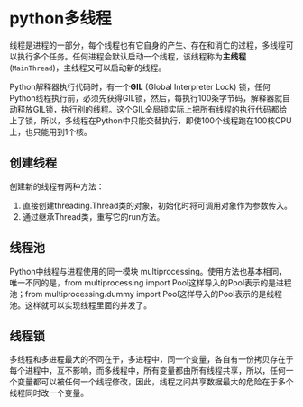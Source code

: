 # python多线程

线程是进程的一部分，每个线程也有它自身的产生、存在和消亡的过程，多线程可以执行多个任务。任何进程会默认启动一个线程，该线程称为**主线程** (`MainThread`)，主线程又可以启动新的线程。

Python解释器执行代码时，有一个**GIL** (Global Interpreter Lock) 锁，任何Python线程执行前，必须先获得GIL锁，然后，每执行100条字节码，解释器就自动释放GIL锁，执行别的线程。这个GIL全局锁实际上把所有线程的执行代码都给上了锁，所以，多线程在Python中只能交替执行，即使100个线程跑在100核CPU上，也只能用到1个核。

## 创建线程

创建新的线程有两种方法：

1. 直接创建threading.Thread类的对象，初始化时将可调用对象作为参数传入。
2. 通过继承Thread类，重写它的run方法。

## 线程池

Python中线程与进程使用的同一模块 multiprocessing。使用方法也基本相同，唯一不同的是，from multiprocessing import Pool这样导入的Pool表示的是进程池；from multiprocessing.dummy import Pool这样导入的Pool表示的是线程池。这样就可以实现线程里面的并发了。

## 线程锁

多线程和多进程最大的不同在于，多进程中，同一个变量，各自有一份拷贝存在于每个进程中，互不影响，而多线程中，所有变量都由所有线程共享，所以，任何一个变量都可以被任何一个线程修改，因此，线程之间共享数据最大的危险在于多个线程同时改一个变量。
